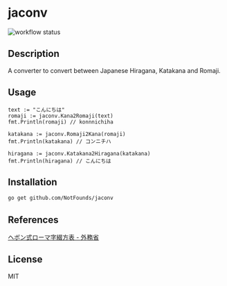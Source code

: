 # jaconv

![workflow status](https://github.com/NotFounds/jaconv/workflows/Go/badge.svg)

## Description

A converter to convert between Japanese Hiragana, Katakana and Romaji.

## Usage

```golang
text := "こんにちは"
romaji := jaconv.Kana2Romaji(text)
fmt.Println(romaji) // konnnichiha

katakana := jaconv.Romaji2Kana(romaji)
fmt.Println(katakana) // コンニチハ

hiragana := jaconv.Katakana2Hiragana(katakana)
fmt.Println(hiragana) // こんにちは
```

## Installation

```sh
go get github.com/NotFounds/jaconv
```

## References

[ヘボン式ローマ字綴方表 - 外務省](https://www.ezairyu.mofa.go.jp/passport/hebon.html)

## License

MIT
